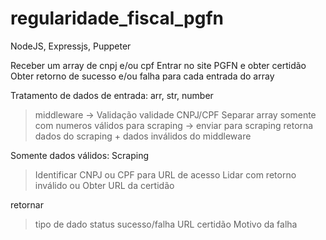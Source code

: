 # regularidade_fiscal_pgfn

NodeJS, Expressjs, Puppeter

Receber um array de cnpj e/ou cpf
Entrar no site PGFN e obter certidão
Obter retorno de sucesso e/ou falha para cada entrada do array


Tratamento de dados de entrada: arr, str, number

> middleware -> Validação validade CNPJ/CPF
Separar array somente com numeros válidos para scraping -> enviar para scraping
retorna dados do scraping + dados inválidos do middleware

Somente dados válidos:
Scraping
> Identificar CNPJ ou CPF para URL de acesso
> Lidar com retorno inválido
ou
> Obter URL da certidão

retornar
> tipo de dado
> status sucesso/falha
> URL certidão
> Motivo da falha


